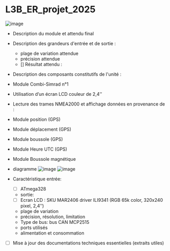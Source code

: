 # L3B_ER_projet_2025
![image](https://github.com/user-attachments/assets/13c84b5e-b1d9-4fab-b718-9bd79b4ce456)

-  Description du module et attendu final
-  Description des grandeurs d'entrée et de sortie :
    - plage de variation attendue
    - précision attendue
    -   [] Résultat attendu :
      
- Description des composants constitutifs de l'unité :
-  Module Combi-Simrad n°1
-  Utilisation d’un écran LCD couleur de 2,4’’
-  Lecture des trames NMEA2000 et affichage données en provenance de :
-  Module position (GPS)
-  Module déplacement (GPS)
-  Module boussole (GPS)
-  Module Heure UTC (GPS)
-  Module Boussole magnétique
- diagramme
  ![image](https://github.com/user-attachments/assets/ccf99c77-78eb-4262-b89c-7dc7e1bb975c)
  ![image](https://github.com/user-attachments/assets/4c25735c-1e3d-4d70-bf3e-1b5b36aa7f72)

- Caractéristique entrée:
    - [ ] ATmega328
    - sortie:
    - [ ] Ecran LCD : SKU MAR2406 driver ILI9341 (RGB 65k color, 320x240 pixel, 2,4’’)
    - plage de variation
    - précision, résolution, limitation
    - Type de bus: bus CAN MCP2515 
    - ports utilisés
    - alimentation et consommation
- [ ] Mise à jour des documentations techniques essentielles (extraits utiles)

